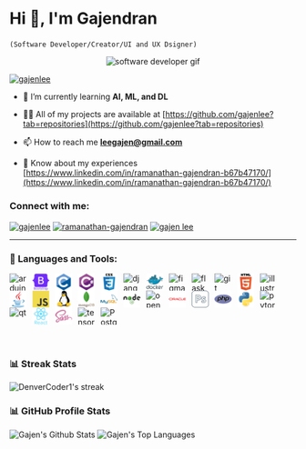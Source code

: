 

# Hi 👋, I'm Gajendran
`(Software Developer/Creator/UI and UX Dsigner)`

<p align="center"><img src="https://github.com/user-attachments/assets/a22bcea9-4279-4a53-989d-9098e11d0bac" alt="software developer gif" height="200"></p>

 
<p align="left"> <a href="https://twitter.com/gajenlee" target="blank"><img src="https://img.shields.io/twitter/follow/gajenlee?logo=twitter&style=for-the-badge" alt="gajenlee" /></a> </p>

- 🌱 I’m currently learning **AI, ML, and DL**

- 👨‍💻 All of my projects are available at [https://github.com/gajenlee?tab=repositories](https://github.com/gajenlee?tab=repositories)

- 📫 How to reach me **leegajen@gmail.com**

- 📄 Know about my experiences [https://www.linkedin.com/in/ramanathan-gajendran-b67b47170/](https://www.linkedin.com/in/ramanathan-gajendran-b67b47170/)

<h3 align="left">Connect with me:</h3>
<p align="left">
<a href="https://twitter.com/gajenlee" target=”_blank”><img align="center" src="https://raw.githubusercontent.com/rahuldkjain/github-profile-readme-generator/master/src/images/icons/Social/twitter.svg" alt="gajenlee" height="30" width="40" target=”_blank”/></a>
<a href="https://www.linkedin.com/in/ramanathan-gajendran-b67b47170/" target=”_blank”"><img align="center" src="https://raw.githubusercontent.com/rahuldkjain/github-profile-readme-generator/master/src/images/icons/Social/linked-in-alt.svg" alt="ramanathan-gajendran" height="30" width="40" target=”_blank” /></a>
<a href="https://www.youtube.com/c/gajen lee" target=”_blank”><img align="center" src="https://raw.githubusercontent.com/rahuldkjain/github-profile-readme-generator/master/src/images/icons/Social/youtube.svg" alt="gajen lee" height="30" width="40" target=”_blank”/></a>
</p>


---

<h3 align="left">🧰 Languages and Tools:</h3>

<img align="left" style="padding-right: 10px;" src="https://cdn.worldvectorlogo.com/logos/arduino-1.svg" alt="arduino" width="30" height="30"/> 
<img align="left" style="padding-right: 10px;" src="https://raw.githubusercontent.com/devicons/devicon/master/icons/bootstrap/bootstrap-plain-wordmark.svg" alt="bootstrap" width="30" height="30"/>
<img align="left" style="padding-right: 10px;" src="https://raw.githubusercontent.com/devicons/devicon/master/icons/c/c-original.svg" alt="c" width="30" height="30"/> 
<img align="left" style="padding-right: 10px;" src="https://raw.githubusercontent.com/devicons/devicon/master/icons/csharp/csharp-original.svg" alt="csharp" width="30" height="30"/>
<img align="left" style="padding-right: 10px;" src="https://raw.githubusercontent.com/devicons/devicon/master/icons/css3/css3-original-wordmark.svg" alt="css3" width="30" height="30"/>
<img align="left" style="padding-right: 10px;" src="https://cdn.worldvectorlogo.com/logos/django.svg" alt="django" width="30" height="30"/>
<img align="left" style="padding-right: 10px;" src="https://raw.githubusercontent.com/devicons/devicon/master/icons/docker/docker-original-wordmark.svg" alt="docker" width="30" height="30"/> 
<img align="left" style="padding-right: 10px;" src="https://www.vectorlogo.zone/logos/figma/figma-icon.svg" alt="figma" width="30" height="30"/> 
<img align="left" style="padding-right: 10px;" src="https://www.vectorlogo.zone/logos/pocoo_flask/pocoo_flask-icon.svg" alt="flask" width="30" height="30"/>
<img align="left" style="padding-right: 10px;" src="https://www.vectorlogo.zone/logos/git-scm/git-scm-icon.svg" alt="git" width="30" height="30"/>
<img align="left" style="padding-right: 10px;" src="https://raw.githubusercontent.com/devicons/devicon/master/icons/html5/html5-original-wordmark.svg" alt="html5" width="30" height="30"/>
<img align="left" style="padding-right: 10px;" src="https://www.vectorlogo.zone/logos/adobe_illustrator/adobe_illustrator-icon.svg" alt="illustrator" width="30" height="30"/>
<img align="left" style="padding-right: 10px;" src="https://raw.githubusercontent.com/devicons/devicon/master/icons/java/java-original.svg" alt="java" width="30" height="30"/>
<img align="left" style="padding-right: 10px;" src="https://raw.githubusercontent.com/devicons/devicon/master/icons/javascript/javascript-original.svg" alt="javascript" width="30" height="30"/>
<img align="left" style="padding-right: 10px;" src="https://raw.githubusercontent.com/devicons/devicon/master/icons/linux/linux-original.svg" alt="linux" width="30" height="30"/>
<img align="left" style="padding-right: 10px;" src="https://raw.githubusercontent.com/devicons/devicon/master/icons/mongodb/mongodb-original-wordmark.svg" alt="mongodb" width="30" height="30"/>
<img align="left" style="padding-right: 10px;" src="https://raw.githubusercontent.com/devicons/devicon/master/icons/mysql/mysql-original-wordmark.svg" alt="mysql" width="30" height="30"/>
<img align="left" style="padding-right: 10px;" src="https://raw.githubusercontent.com/devicons/devicon/master/icons/nodejs/nodejs-original-wordmark.svg" alt="nodejs" width="30" height="30"/>
<img align="left" style="padding-right: 10px;" src="https://www.vectorlogo.zone/logos/opencv/opencv-icon.svg" alt="opencv" width="30" height="30"/>
<img align="left" style="padding-right: 10px;" src="https://raw.githubusercontent.com/devicons/devicon/master/icons/oracle/oracle-original.svg" alt="oracle" width="30" height="30"/>
<img align="left" style="padding-right: 10px;" src="https://raw.githubusercontent.com/devicons/devicon/master/icons/photoshop/photoshop-line.svg" alt="photoshop" width="30" height="30"/>
<img align="left" style="padding-right: 10px;" src="https://raw.githubusercontent.com/devicons/devicon/master/icons/php/php-original.svg" alt="php" width="30" height="30"/>
<img align="left" style="padding-right: 10px;" src="https://raw.githubusercontent.com/devicons/devicon/master/icons/python/python-original.svg" alt="python" width="30" height="30"/>
<img align="left" style="padding-right: 10px;" src="https://www.vectorlogo.zone/logos/pytorch/pytorch-icon.svg" alt="pytorch" width="30" height="30"/>
<img align="left" style="padding-right: 10px;" src="https://upload.wikimedia.org/wikipedia/commons/0/0b/Qt_logo_2016.svg" alt="qt" width="30" height="30"/>
<img align="left" style="padding-right: 10px;" src="https://raw.githubusercontent.com/devicons/devicon/master/icons/react/react-original-wordmark.svg" alt="react" width="30" height="30"/>
<img align="left" style="padding-right: 10px;" src="https://raw.githubusercontent.com/devicons/devicon/master/icons/sass/sass-original.svg" alt="sass" width="30" height="30"/>
<img align="left" style="padding-right: 10px;" src="https://www.vectorlogo.zone/logos/tensorflow/tensorflow-icon.svg" alt="tensorflow" width="30" height="30"/>
<img align="left" style="padding-right: 10px;" src="https://camo.githubusercontent.com/e62ea4d714f03ea49eb44b92e320c2fa88ebf07489d885f9b2e82874aca0c5be/68747470733a2f2f75706c6f61642e77696b696d656469612e6f72672f77696b6970656469612f636f6d6d6f6e732f322f32392f506f737467726573716c5f656c657068616e742e737667" alt="PostgreSQL" width="30" height="30">

#     

### 📊 Streak Stats
<p>
  <img title="🔥 Get streak stats for your profile at git.io/streak-stats" alt="DenverCoder1's streak" src="https://github-readme-streak-stats-9m8ugfa77-denvercoder1.vercel.app/?user=gajenlee&theme=monokai-metallian&hide_border=true"/>
</p>

### 📊 GitHub Profile Stats
<p>
  <img alt="Gajen's Github Stats" src="https://denvercoder1-github-readme-stats.vercel.app/api/?username=gajenlee&show_icons=true&include_all_commits=true&count_private=true&theme=react&hide_border=true&bg_color=1F222E&title_color=F85D7F&icon_color=F8D866" height="192px"/>
  <img alt="Gajen's Top Languages" src="https://denvercoder1-github-readme-stats.vercel.app/api/top-langs/?username=gajenlee&langs_count=8&layout=compact&theme=react&hide_border=true&bg_color=1F222E&title_color=F85D7F&icon_color=F8D866&hide=Jupyter%20Notebook,Roff" height="192px"/>
</p>
